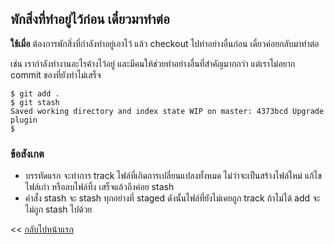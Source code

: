 ## พักสิ่งที่ทำอยู่ไว้ก่อน เดี๋ยวมาทำต่อ

**ใช้เมื่อ** ต้องการพักสิ่งที่กำลังทำอยู่เอาไว้ แล้ว checkout ไปทำอย่างอื่นก่อน เดี๋ยวค่อยกลับมาทำต่อ

เช่น เรากำลังทำงานอะไรค้างไว้อยู่ และมีคนให้ช่วยทำอย่างอื่นที่สำคัญมากกว่า แต่เราไม่อยาก commit ของที่ยังทำไม่เสร็จ

```
$ git add .
$ git stash
Saved working directory and index state WIP on master: 4373bcd Upgrade plugin
$
```

### ข้อสังเกต

* บรรทัดแรก จะทำการ track ไฟล์ที่เกิดการเปลี่ยนแปลงทั้งหมด ไม่ว่าจะเป็นสร้างไฟล์ใหม่ แก้ไขไฟล์เก่า หรือลบไฟล์ทิ้ง เสร็จแล้วถึงค่อย stash
* คำสั่ง stash จะ stash ทุกอย่างที่ staged ดังนั้นไฟล์ที่ยังไม่เคยถูก track ถ้าไม่ได้ add จะไม่ถูก stash ไปด้วย

<< [กลับไปหน้าแรก](../DOC.md)